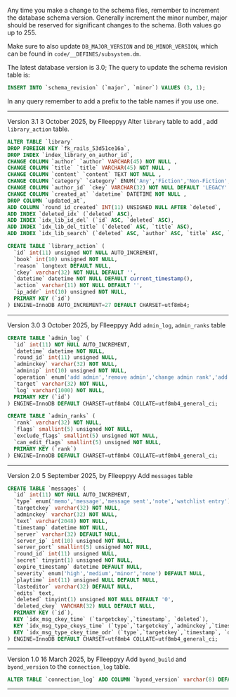 Any time you make a change to the schema files, remember to increment the database schema version. Generally increment the minor number, major should be reserved for significant changes to the schema. Both values go up to 255.

Make sure to also update `DB_MAJOR_VERSION` and `DB_MINOR_VERSION`, which can be found in `code/__DEFINES/subsystem.dm`.

The latest database version is 3.0; The query to update the schema revision table is:

```sql
INSERT INTO `schema_revision` (`major`, `minor`) VALUES (3, 1);
```


In any query remember to add a prefix to the table names if you use one.

-----------------------------------------------------
Version 3.1 3 October 2025, by Flleeppyy
Alter `library` table to add , add `library_action` table.

```sql
ALTER TABLE `library`
DROP FOREIGN KEY `fk_rails_53d51ce16a`,
DROP INDEX `index_library_on_author_id`,
CHANGE COLUMN `author` `author` VARCHAR(45) NOT NULL ,
CHANGE COLUMN `title` `title` VARCHAR(45) NOT NULL ,
CHANGE COLUMN `content` `content` TEXT NOT NULL ,
CHANGE COLUMN `category` `category` ENUM('Any','Fiction','Non-Fiction','Adult','Reference','Religion') NOT NULL ,
CHANGE COLUMN `author_id` `ckey` VARCHAR(32) NOT NULL DEFAULT 'LEGACY' ,
CHANGE COLUMN `created_at` `datetime` DATETIME NOT NULL ,
DROP COLUMN `updated_at`,
ADD COLUMN `round_id_created` INT(11) UNSIGNED NULL AFTER `deleted`,
ADD INDEX `deleted_idx` (`deleted` ASC),
ADD INDEX `idx_lib_id_del` (`id` ASC, `deleted` ASC),
ADD INDEX `idx_lib_del_title` (`deleted` ASC, `title` ASC),
ADD INDEX `idx_lib_search` (`deleted` ASC, `author` ASC, `title` ASC, `category` ASC);

CREATE TABLE `library_action` (
  `id` int(11) unsigned NOT NULL AUTO_INCREMENT,
  `book` int(10) unsigned NOT NULL,
  `reason` longtext DEFAULT NULL,
  `ckey` varchar(32) NOT NULL DEFAULT '',
  `datetime` datetime NOT NULL DEFAULT current_timestamp(),
  `action` varchar(11) NOT NULL DEFAULT '',
  `ip_addr` int(10) unsigned NOT NULL,
  PRIMARY KEY (`id`)
) ENGINE=InnoDB AUTO_INCREMENT=27 DEFAULT CHARSET=utf8mb4;
```
-----------------------------------------------------
Version 3.0 3 October 2025, by Flleeppyy
Add `admin_log`, `admin_ranks` table

```sql
CREATE TABLE `admin_log` (
  `id` int(11) NOT NULL AUTO_INCREMENT,
  `datetime` datetime NOT NULL,
  `round_id` int(11) unsigned NULL,
  `adminckey` varchar(32) NOT NULL,
  `adminip` int(10) unsigned NOT NULL,
  `operation` enum('add admin','remove admin','change admin rank','add rank','remove rank','change rank flags') NOT NULL,
  `target` varchar(32) NOT NULL,
  `log` varchar(1000) NOT NULL,
  PRIMARY KEY (`id`)
) ENGINE=InnoDB DEFAULT CHARSET=utf8mb4 COLLATE=utf8mb4_general_ci;

CREATE TABLE `admin_ranks` (
  `rank` varchar(32) NOT NULL,
  `flags` smallint(5) unsigned NOT NULL,
  `exclude_flags` smallint(5) unsigned NOT NULL,
  `can_edit_flags` smallint(5) unsigned NOT NULL,
  PRIMARY KEY (`rank`)
) ENGINE=InnoDB DEFAULT CHARSET=utf8mb4 COLLATE=utf8mb4_general_ci;
```
-----------------------------------------------------
Version 2.0 5 September 2025, by Flleeppyy
Add `messages` table

```sql
CREATE TABLE `messages` (
  `id` int(11) NOT NULL AUTO_INCREMENT,
  `type` enum('memo','message','message sent','note','watchlist entry') NOT NULL,
  `targetckey` varchar(32) NOT NULL,
  `adminckey` varchar(32) NOT NULL,
  `text` varchar(2048) NOT NULL,
  `timestamp` datetime NOT NULL,
  `server` varchar(32) DEFAULT NULL,
  `server_ip` int(10) unsigned NOT NULL,
  `server_port` smallint(5) unsigned NOT NULL,
  `round_id` int(11) unsigned NULL,
  `secret` tinyint(1) unsigned NOT NULL,
  `expire_timestamp` datetime DEFAULT NULL,
  `severity` enum('high','medium','minor','none') DEFAULT NULL,
  `playtime` int(11) unsigned NULL DEFAULT NULL,
  `lasteditor` varchar(32) DEFAULT NULL,
  `edits` text,
  `deleted` tinyint(1) unsigned NOT NULL DEFAULT '0',
  `deleted_ckey` VARCHAR(32) NULL DEFAULT NULL,
  PRIMARY KEY (`id`),
  KEY `idx_msg_ckey_time` (`targetckey`,`timestamp`, `deleted`),
  KEY `idx_msg_type_ckeys_time` (`type`,`targetckey`,`adminckey`,`timestamp`, `deleted`),
  KEY `idx_msg_type_ckey_time_odr` (`type`,`targetckey`,`timestamp`, `deleted`)
) ENGINE=InnoDB DEFAULT CHARSET=utf8mb4 COLLATE=utf8mb4_general_ci;
```
-----------------------------------------------------
Version 1.0 16 March 2025, by Flleeppyy
Add `byond_build` and `byond_version` to the `connection_log` table.

```sql
ALTER TABLE `connection_log` ADD COLUMN `byond_version` varchar(8) DEFAULT NULL, ADD COLUMN `byond_build` varchar(255) DEFAULT NULL;
```
-----------------------------------------------------

